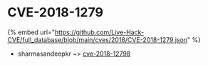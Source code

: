 # CVE-2018-1279
{% embed url="https://github.com/Live-Hack-CVE/full_database/blob/main/cves/2018/CVE-2018-1279.json" %}

* sharmasandeepkr ~> [cve-2018-12798](https://www.alice-snow.ru/2018/database/cve-2018-1279/cve-2018-12798-sharmasandeepkr)